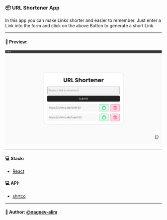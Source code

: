 ### 📦 URL Shortener App

In this app you can make Links shorter and easier to remember. Just enter a Link into the form and click on the above Button to generate a short Link.

---

#### 🌄 Preview:

![App Screenshot](src/assets/images/preview/1.png)

-----

#### 💻 Stack:

- [React](https://ru.reactjs.org/)

#### 💻 API:

- [shrtco](https://shrtco.de/)

-----

#### 🙌 Author: [@nagoev-alim](https://github.com/nagoev-alim)
